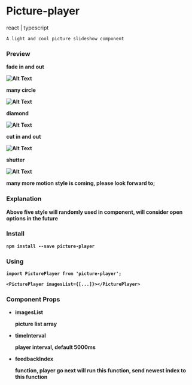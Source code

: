 # Picture-player

react | typescript

    A light and cool picture slideshow component

### Preview

<b>fade in and out<b>

![Alt Text](https://github.com/JesseHjq/picture-player/tree/master/example/static/fadein.gif)

<b>many circle<b>

![Alt Text](https://github.com/JesseHjq/picture-player/tree/master/example/static/circle.gif)

<b>diamond<b>

![Alt Text](https://github.com/JesseHjq/picture-player/tree/master/example/static/diamond.gif)

<b>cut in and out<b>

![Alt Text](https://github.com/JesseHjq/picture-player/tree/master/example/static/cutin.gif)

<b>shutter<b>

![Alt Text](https://github.com/JesseHjq/picture-player/tree/master/example/static/shutter.gif)

many more motion style is coming, please look forward to;

### Explanation

Above five style will randomly used in component, will consider open options in the future

### Install

    npm install --save picture-player

### Using

    import PicturePlayer from 'picture-player';

    <PicturePlayer imagesList={[...]}></PicturePlayer>

### Component Props

-   imagesList

    picture list array

*   timeInterval

    player interval, default 5000ms

*   feedbackIndex

    function, player go next will run this function, send newest index to this function
